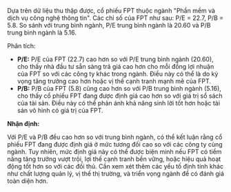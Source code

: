 Dựa trên dữ liệu thu thập được, cổ phiếu FPT thuộc ngành "Phần mềm và dịch vụ công nghệ thông tin". Các chỉ số của FPT như sau: P/E = 22.7, P/B = 5.8. So sánh với trung bình ngành, P/E trung bình ngành là 20.60 và P/B trung bình ngành là 5.16.

Phân tích:
*   **P/E:** P/E của FPT (22.7) cao hơn so với P/E trung bình ngành (20.60), cho thấy nhà đầu tư sẵn sàng trả giá cao hơn cho mỗi đồng lợi nhuận của FPT so với các công ty khác trong ngành. Điều này có thể là do kỳ vọng tăng trưởng cao hơn hoặc vị thế cạnh tranh mạnh mẽ của FPT.
*   **P/B:** P/B của FPT (5.8) cũng cao hơn so với P/B trung bình ngành (5.16), cho thấy cổ phiếu FPT đang được định giá cao hơn so với giá trị sổ sách của tài sản. Điều này có thể phản ánh khả năng sinh lời tốt hơn hoặc tài sản vô hình có giá trị của FPT.

**Nhận định:**

Với P/E và P/B đều cao hơn so với trung bình ngành, có thể kết luận rằng cổ phiếu FPT đang được định giá ở mức tương đối cao so với các công ty cùng ngành. Tuy nhiên, mức định giá này có thể được biện minh nếu FPT có tiềm năng tăng trưởng vượt trội, lợi thế cạnh tranh bền vững, hoặc hiệu quả hoạt động tốt hơn so với các đối thủ. Cần xem xét thêm các yếu tố định tính khác như chất lượng quản lý, vị thế thị trường, và triển vọng ngành để có đánh giá toàn diện hơn.